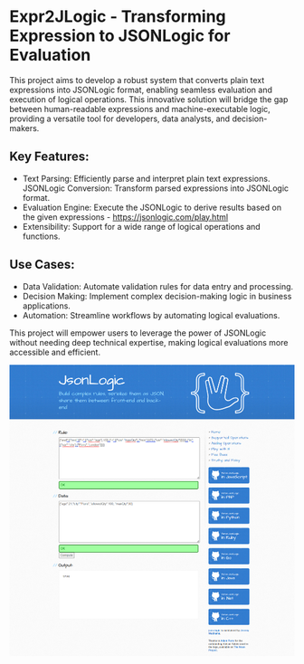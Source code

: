 # Expr2JLogic - Transforming Expression to JSONLogic for Evaluation

This project aims to develop a robust system that converts plain text expressions into JSONLogic format, enabling seamless evaluation and execution of logical operations. This innovative solution will bridge the gap between human-readable expressions and machine-executable logic, providing a versatile tool for developers, data analysts, and decision-makers.

## Key Features:

- Text Parsing: Efficiently parse and interpret plain text expressions.
JSONLogic Conversion: Transform parsed expressions into JSONLogic format.
- Evaluation Engine: Execute the JSONLogic to derive results based on the given expressions - https://jsonlogic.com/play.html
- Extensibility: Support for a wide range of logical operations and functions.

## Use Cases:

- Data Validation: Automate validation rules for data entry and processing.
- Decision Making: Implement complex decision-making logic in business applications.
- Automation: Streamline workflows by automating logical evaluations.

This project will empower users to leverage the power of JSONLogic without needing deep technical expertise, making logical evaluations more accessible and efficient.

![alt text](jsonlogic.com_play.html.png)
